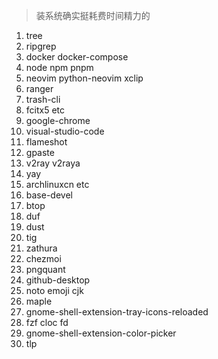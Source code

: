 > 装系统确实挺耗费时间精力的

1. tree
2. ripgrep
3. docker docker-compose
4. node npm pnpm
5. neovim python-neovim xclip
6. ranger
7. trash-cli
8. fcitx5 etc
9. google-chrome
10. visual-studio-code
11. flameshot
12. gpaste
13. v2ray v2raya
14. yay
15. archlinuxcn etc
16. base-devel
17. btop
18. duf
19. dust
20. tig
21. zathura
22. chezmoi
23. pngquant
24. github-desktop
25. noto emoji cjk
26. maple 
27. gnome-shell-extension-tray-icons-reloaded
28. fzf cloc fd
29. gnome-shell-extension-color-picker
30. tlp



